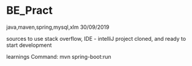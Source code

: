 # BE_Pract
java,maven,spring,mysql,xlm
30/09/2019

sources to use stack overflow, IDE - intelliJ
project cloned, and ready to start development

learnings Command:
mvn spring-boot:run

